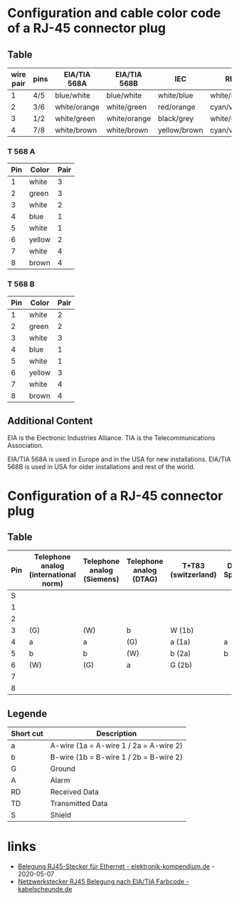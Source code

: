 # Configuration and cable color code of a RJ-45 connector plug

## Table

| wire pair | pins | EIA/TIA 568A | EIA/TIA 568B | IEC | REA | DIN 47.100 |
| --- | --- | --- | --- | --- | --- | --- |
| 1 | 4/5 | blue/white | blue/white | white/blue | white/blue | white/brown |
| 2 | 3/6 | white/orange | white/green | red/orange | cyan/violet | green/yellow |
| 3 | 1/2 | white/green | white/orange | black/grey | white/orange | grey/pink |
| 4 | 7/8 | white/brown | white/brown | yellow/brown | cyan/violet | blue/red |

### T 568 A

| Pin | Color | Pair |
| --- | --- | --- |
| 1 | white | 3 |
| 2 | green | 3 |
| 3 | white | 2 |
| 4 | blue | 1 |
| 5 | white | 1 |
| 6 | yellow | 2 |
| 7 | white | 4 |
| 8 | brown | 4

### T 568 B

| Pin | Color | Pair |
| --- | --- | --- |
| 1 | white | 2 |
| 2 | green | 2 |
| 3 | white | 3 |
| 4 | blue | 1 |
| 5 | white | 1 |
| 6 | yellow | 3 |
| 7 | white | 4 |
| 8 | brown | 4

## Additional Content

EIA is the Electronic Industries Alliance.
TIA is the Telecommunications Association.

EIA/TIA 568A is used in Europe and in the USA for new installations.
EIA/TIA 568B is used in USA for older installations and rest of the world.

# Configuration of a RJ-45 connector plug

## Table

| Pin | Telephone analog (international norm) | Telephone analog (Siemens) | Telephone analog (DTAG) | T+T83 (switzerland) | DSL-Splitter | ISDN (S0) | ISDN (UK0/UP0) | Ethernet 10BaseT/100BaseT | Gigabit Ethernet | Token Ring | TP-PMD | IBM AS400 | IBM 3270 | ATM |
| --- | --- | --- | --- | --- | --- | --- | --- | --- | --- | --- | --- | --- | --- | --- |
| S | | | | | | (S) | (S) | S | S | S | S | (S) | (S) | S |
| 1 | | | | | | | | TX+ | D1+ | | TX+ | | | X |
| 2 | | | | | | | | TX- | D1- | | TX- | | | X |
| 3 | (G) | (W) | b | W (1b) | | 2a | | RX+ | D2+ | RX+ | | | RX+ | |
| 4 | a | a | (G) | a (1a) | a | 1a | a | | D3+ | TX- | | TX+ | TX+ | |
| 5 | b | b | (W) | b (2a) | b | 1b | b | | D3- | TX+ | | TX - | TX- | |
| 6 | (W) | (G) | a | G (2b) | | 2b | | RX- | D2- | RX- | | | RX- | |
| 7 | | | | | | | | | D4+ | | RX+ | | | X |
| 8 | | | | | | | | | D4- | | RX- | | | X |

## Legende

| Short cut | Description |
| --- | --- |
| a | A-wire (1a = A-wire 1 / 2a = A-wire 2) |
| b | B-wire (1b = B-wire 1 / 2b = B-wire 2) |
| G | Ground |
| A | Alarm |
| RD | Received Data |
| TD | Transmitted Data |
| S | Shield |

# links

* [Belegung RJ45-Stecker für Ethernet - elektronik-kompendium.de](https://www.elektronik-kompendium.de/sites/net/0510151.htm) - 2020-05-07
* [Netzwerkstecker RJ45 Belegung nach EIA/TIA Farbcode - kabelscheunde.de](https://www.kabelscheune.de/Netzwerkstecker-RJ45-Belegung-nach-EIA-TIA-Farbcode/)
